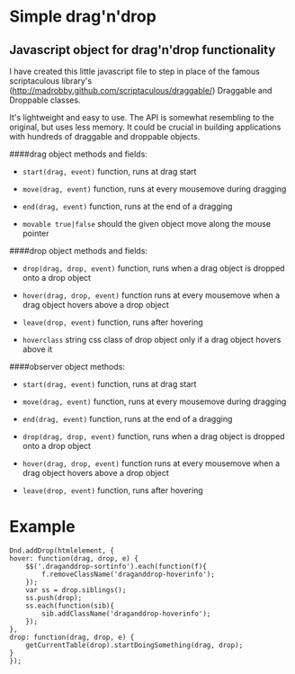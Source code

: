 # Simple drag'n'drop

## Javascript object for drag'n'drop functionality

I have created this little javascript file to step in place of the famous scriptaculous library's (http://madrobby.github.com/scriptaculous/draggable/) Draggable and Droppable classes.

It's lightweight and easy to use. The API is somewhat resembling to the original, but uses less memory. It could be crucial in building applications with hundreds of draggable and droppable objects.

####drag object methods and fields:

 * `start(drag, event)` function, runs at drag start

 * `move(drag, event)` function, runs at every mousemove during dragging

 * `end(drag, event)` function, runs at the end of a dragging

 * `movable true|false` should the given object move along the mouse pointer


####drop object methods and fields:

 * `drop(drag, drop, event)` function, runs when a drag object is dropped onto a drop object

 * `hover(drag, drop, event)` function runs at every mousemove when a drag object hovers above a drop object

 * `leave(drop, event)` function, runs after hovering

 * `hoverclass` string css class of drop object only if a drag object hovers above it


####observer object methods:

 * `start(drag, event)` function, runs at drag start

 * `move(drag, event)` function, runs at every mousemove during dragging

 * `end(drag, event)` function, runs at the end of a dragging

 * `drop(drag, drop, event)` function, runs when a drag object is dropped onto a drop object

 * `hover(drag, drop, event)` function runs at every mousemove when a drag object hovers above a drop object

 * `leave(drop, event)` function, runs after hovering


# Example

    
    Dnd.addDrop(htmlelement, {
    hover: function(drag, drop, e) {
    	$$('.draganddrop-sortinfo').each(function(f){
    		f.removeClassName('draganddrop-hoverinfo');
    	});
    	var ss = drop.siblings();
    	ss.push(drop);
    	ss.each(function(sib){
    		sib.addClassName('draganddrop-hoverinfo');
    	});
    },
    drop: function(drag, drop, e) {
    	getCurrentTable(drop).startDoingSomething(drag, drop);
    }
    });
    
